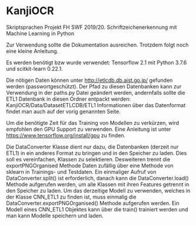 # KanjiOCR
Skriptsprachen Projekt FH SWF 2019/20. Schriftzeichenerkennung mit Machine Learning in Python

Zur Verwendung sollte die Dokumentation ausreichen. Trotzdem folgt noch eine kleine Anleitung.

Es werden benötigt bzw wurde verwendet: Tensorflow 2.1 mit Python 3.7.6 und scitkit-learn 0.22.1.

Die nötigen Daten können unter http://etlcdb.db.aist.go.jp/ gefunden werden (passwortgeschützt). Der Pfad zu diesen Datenbanken kann zur Verwendung in der paths.py Datei geändert werden, andernfalls sollte die ETL1 Datenbank in diesen Ordner entpackt werden:
KanjiOCR/Data/DatasetETLCDB/ETL1
Informationen über das Datenformat findet man auch auf der vorig genannten Seite.

Um die benötigte Zeit für das Training von Modellen zu verkürzen, wird empfohlen den GPU Support zu verwenden. Eine Anleitung ist unter https://www.tensorflow.org/install/gpu zu finden.

Die DataConverter Klasse dient nur dazu, die Datenbanken (derzeit nur ETL1) in ein anderes Format zu bringen und in den Speicher zu laden. Dies soll es vereinfachen, Klassen zu selektieren. Desweiteren trennt die exportPNGOrganised Methode Daten zufällig über eine Methode von sklearn in Trainings- und Testdaten.
Ein einmaliger Aufruf von DataConverter.split() ist erforderlich, danach kann die DataConverter.load() Methode aufgerufen werden, um alle Klassen mit ihren Features getrennt in den Speicher zu laden. Um das derzeitige Modell zu verwenden, welches in der Klasse CNN_ETL1 zu finden ist, muss einmalig die DataConverter.exportPNGOrganised() Methode aufgerufen werden.
Ein Modell eines CNN_ETL1 Objektes kann über die train() trainiert werden und man kann Modelle speichern und laden.
